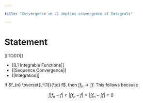 ```yaml
---

title: "Convergence in L1 implies convergence of Integrals"

---
```

# Statement
[[TODO]]
- [[L1 Integrable Functions]]
- [[Sequence Convergence]]
- [[Integration]]

If $f_{n} \overset{L^{1}}{\to} f$, then $\int\limits f_{n} \to \int\limits f$. This follows because

$$\int\limits |f_{n} - f| \geq \left| \int\limits f_{n} -f \right| = \left| \int\limits f_{n} - \int\limits f \right| \geq 0$$